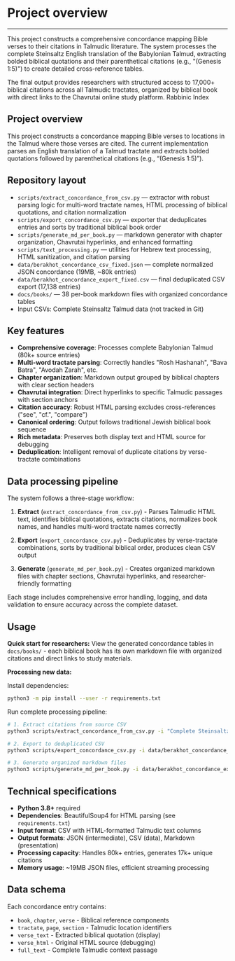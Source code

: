 # Project overview
----------------
This project constructs a comprehensive concordance mapping Bible verses to their citations in Talmudic literature. The system processes the complete Steinsaltz English translation of the Babylonian Talmud, extracting bolded biblical quotations and their parenthetical citations (e.g., "(Genesis 1:5)") to create detailed cross-reference tables.

The final output provides researchers with structured access to 17,000+ biblical citations across all Talmudic tractates, organized by biblical book with direct links to the Chavrutai online study platform. Rabbinic Index

Project overview
----------------
This project constructs a concordance mapping Bible verses to locations in the Talmud where those
verses are cited. The current implementation parses an English translation of a Talmud tractate and
extracts bolded quotations followed by parenthetical citations (e.g., “(Genesis 1:5)”).

Repository layout
-----------------
- `scripts/extract_concordance_from_csv.py` — extractor with robust parsing logic for multi-word tractate names, HTML processing of biblical quotations, and citation normalization
- `scripts/export_concordance_csv.py` — exporter that deduplicates entries and sorts by traditional biblical book order  
- `scripts/generate_md_per_book.py` — markdown generator with chapter organization, Chavrutai hyperlinks, and enhanced formatting
- `scripts/text_processing.py` — utilities for Hebrew text processing, HTML sanitization, and citation parsing
- `data/berakhot_concordance_csv_fixed.json` — complete normalized JSON concordance (19MB, ~80k entries)
- `data/berakhot_concordance_export_fixed.csv` — final deduplicated CSV export (17,138 entries)
- `docs/books/` — 38 per-book markdown files with organized concordance tables
- Input CSVs: Complete Steinsaltz Talmud data (not tracked in Git)

Key features
------------
- **Comprehensive coverage**: Processes complete Babylonian Talmud (80k+ source entries)
- **Multi-word tractate parsing**: Correctly handles "Rosh Hashanah", "Bava Batra", "Avodah Zarah", etc.
- **Chapter organization**: Markdown output grouped by biblical chapters with clear section headers
- **Chavrutai integration**: Direct hyperlinks to specific Talmudic passages with section anchors
- **Citation accuracy**: Robust HTML parsing excludes cross-references ("see", "cf.", "compare")
- **Canonical ordering**: Output follows traditional Jewish biblical book sequence
- **Rich metadata**: Preserves both display text and HTML source for debugging
- **Deduplication**: Intelligent removal of duplicate citations by verse-tractate combinations

Data processing pipeline
-----------------------
The system follows a three-stage workflow:

1. **Extract** (`extract_concordance_from_csv.py`) - Parses Talmudic HTML text, identifies biblical quotations, extracts citations, normalizes book names, and handles multi-word tractate names correctly

2. **Export** (`export_concordance_csv.py`) - Deduplicates by verse-tractate combinations, sorts by traditional biblical order, produces clean CSV output

3. **Generate** (`generate_md_per_book.py`) - Creates organized markdown files with chapter sections, Chavrutai hyperlinks, and researcher-friendly formatting

Each stage includes comprehensive error handling, logging, and data validation to ensure accuracy across the complete dataset.

Usage
-----
**Quick start for researchers:**
View the generated concordance tables in `docs/books/` - each biblical book has its own markdown file with organized citations and direct links to study materials.

**Processing new data:**

Install dependencies:
```bash
python3 -m pip install --user -r requirements.txt
```

Run complete processing pipeline:
```bash
# 1. Extract citations from source CSV
python3 scripts/extract_concordance_from_csv.py -i "Complete Steinsaltz CSV file" -o data/berakhot_concordance_csv_fixed.json

# 2. Export to deduplicated CSV  
python3 scripts/export_concordance_csv.py -i data/berakhot_concordance_csv_fixed.json -o data/berakhot_concordance_export_fixed.csv

# 3. Generate organized markdown files
python3 scripts/generate_md_per_book.py -i data/berakhot_concordance_export_fixed.csv -o docs/books
```

Technical specifications
-----------------------
- **Python 3.8+** required
- **Dependencies**: BeautifulSoup4 for HTML parsing (see `requirements.txt`)
- **Input format**: CSV with HTML-formatted Talmudic text columns
- **Output formats**: JSON (intermediate), CSV (data), Markdown (presentation)
- **Processing capacity**: Handles 80k+ entries, generates 17k+ unique citations
- **Memory usage**: ~19MB JSON files, efficient streaming processing

Data schema
-----------
Each concordance entry contains:
- `book`, `chapter`, `verse` - Biblical reference components  
- `tractate`, `page`, `section` - Talmudic location identifiers
- `verse_text` - Extracted biblical quotation (display)
- `verse_html` - Original HTML source (debugging)
- `full_text` - Complete Talmudic context passage

